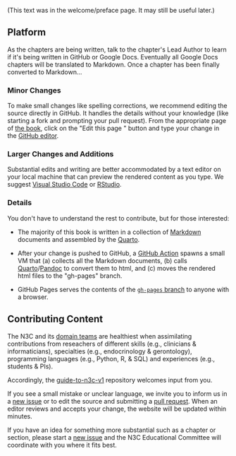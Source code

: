 (This text was in the welcome/preface page.  It may still be useful later.)

Platform
------------------

<!-- The section is manually duplicated between index.qmd and README.md. -->

As the chapters are being written, talk to the chapter's Lead Author to learn if it's being written in GitHub or Google Docs.  Eventually all Google Docs chapters will be translated to Markdown.  Once a chapter has been finally converted to Markdown...

### Minor Changes

To make small changes like spelling corrections, we recommend editing the source directly in GitHub.  It handles the details without your knowledge (like starting a fork and prompting your pull request).  From the appropriate page of [the book](https://rwdcollaborative.github.io/guide-to-n3c-v1/), click on the "Edit this page <i class="fab fa-github" aria-hidden="true"></i>" button and type your change in the [GitHub editor](https://docs.github.com/en/repositories/working-with-files/managing-files/editing-files).

### Larger Changes and Additions

Substantial edits and writing are better accommodated by a text editor on your local machine that can preview the rendered content as you type.  We suggest [Visual Studio Code](https://code.visualstudio.com/) or [RStudio](https://www.rstudio.com/products/rstudio/).

### Details

You don't have to understand the rest to contribute, but for those interested:

* The majority of this book is written in a collection of [Markdown](https://guides.github.com/features/mastering-markdown/) documents and assembled by the [Quarto](https://quarto.org/).

* After your change is pushed to GitHub, a [GitHub Action](https://docs.github.com/en/actions/learn-github-actions/understanding-github-actions) spawns a small VM that (a) collects all the Markdown documents, (b) calls [Quarto](https://quarto.org/)/[Pandoc](https://pandoc.org/) to convert them to html, and (c) moves the rendered html files to the "gh-pages" branch.

* GitHub Pages serves the contents of the [`gh-pages` branch](https://github.com/rwdcollaborative/guide-to-n3c-v1/tree/gh-pages) to anyone with a browser.


Contributing Content
------------------

The N3C and its [domain teams](https://covid.cd2h.org/domain-teams) are healthiest when assimilating contributions from reseachers of different skills (e.g., clinicians & informaticians), specialties (e.g., endocrinology & gerontology), programming languages (e.g., Python, R, & SQL) and experiences (e.g., students & PIs).

Accordingly, the [guide-to-n3c-v1](https://github.com/rwdcollaborative/guide-to-n3c-v1) repository welcomes input from you.

If you see a small mistake or unclear language, we invite you to inform us in a [new issue](https://github.com/rwdcollaborative/guide-to-n3c-v1/issues) or to edit the source and submitting a [pull request](https://docs.github.com/en/github/collaborating-with-pull-requests/proposing-changes-to-your-work-with-pull-requests/about-pull-requests).  When an editor reviews and accepts your change, the website will be updated within minutes.

If you have an idea for something more substantial such as a chapter or section, please start a [new issue](https://github.com/rwdcollaborative/guide-to-n3c-v1/issues) and the N3C Educational Committee will coordinate with you where it fits best.